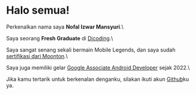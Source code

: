 # Halo semua! 

Perkenalkan nama saya **Nofal Izwar Mansyuri**.\

Saya seorang **Fresh Graduate** di [Dicoding](https://www.dicoding.com/).\

Saya sangat senang sekali bermain Mobile Legends, dan saya sudah [sertifikasi dari Moonton](https://www.coursera.org/account/accomplishments/specialization/CLKJD8XBXJ3M).\

Saya juga memiliki gelar [Google Associate Android Developer](https://www.credential.net/h5deoi5h) sejak 2022.\

Jika kamu tertarik untuk berkenalan denganku, silakan ikuti akun [Github](https://www.github.com/in/mansyuri69/)ku ya.
